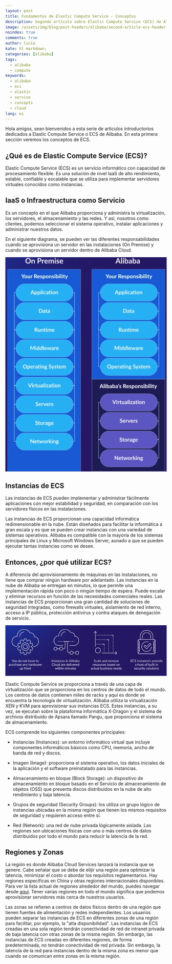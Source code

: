 ```yaml
---
layout: post
title: Fundamentos de Elastic Compute Service - Conceptos
description: Segundo artículo sobre Elastic Compute Service (ECS) de Alibaba - Conceptos. 
image: /assets/img/blog/post-headers/alibaba/second-article-ecs-header.jpeg
noindex: true
comments: true
author: lucio
kate: hl markdown;
categories: [alibaba]
tags:
  - alibaba
  - compute
keywords:
  - alibaba
  - ecs
  - elastic
  - service
  - concepts
  - cloud
lang: es
---
```


Hola amigos, sean bienvenidos a esta serie de artículos introductorios dedicados a Elastic Compute Service o ECS de Alibaba. En esta primera sección veremos los conceptos de ECS.

## ¿Qué es de Elastic Compute Service (ECS)?

 Elastic Compute Service (ECS) es un servicio informático con capacidad de procesamiento flexible. Es una solución de nivel IaaS de alto rendimiento, estable, confiable y escalable que se utiliza para implementar servidores virtuales conocidos como instancias. 
 
## IaaS o Infraestructura como Servicio 
 
 Es un concepto en el que Alibaba proporciona y administra la virtualización, los servidores, el almacenamiento y las redes. Y así, nosotros como clientes, podemos seleccionar el sistema operativo, instalar aplicaciones y administrar nuestros datos.

En el siguiente diagrama, se pueden ver las diferentes responsabilidades cuando se aprovisiona un servidor en las instalaciones (On Premise) y cuando se aprovisiona un servidor dentro de Alibaba Cloud. 

![image](/assets/img/blog/tutorials/alibaba/articulos-ecs/on-premise-vs-alibaba.png)

## Instancias de ECS

Las instancias de ECS pueden implementar y administrar fácilmente aplicaciones con mejor estabilidad y seguridad, en comparación con los servidores físicos en las instalaciones.

Las instancias de ECS proporcionan una capacidad informática redimensionable en la nube. Están diseñados para facilitar la informática a gran escala y es que se pueden crear instancias con una variedad de sistemas operativos. Alibaba es compatible con la mayoría de los sistemas principales de Linux y Microsoft Windows Server, aunado a que se pueden ejecutar tantas instancias como se desee.

## Entonces, ¿por qué utilizar ECS? 

A diferencia del aprovisionamiento de máquinas en las instalaciones, no tiene que comprar ningún hardware por adelantado. Las instancias en la nube de Alibaba se entregan en minutos, lo que permite una implementación rápida con poco o ningún tiempo de espera. Puede escalar y eliminar recursos en función de las necesidades comerciales reales. Las instancias de ECS proporcionan una gran cantidad de soluciones de seguridad integradas, como firewalls virtuales, aislamiento de red interno, acceso a IP pública, protección antivirus y contra ataques de denegación de servicio.

![image](/assets/img/blog/tutorials/alibaba/articulos-ecs/why_use_ECS.png)

Elastic Compute Service se proporciona a través de una capa de virtualización que se proporciona en los centros de datos de todo el mundo. Los centros de datos contienen miles de racks y aquí es donde se encuentra la tecnología de virtualización. Alibaba utiliza la virtualización XEN y KVM para aprovisionar sus instancias ECS. Estas instancias, a su vez, se ejecutan sobre la plataforma informática X-Dragon y el sistema de archivos distribuido de Apsara llamado Pangu, que proporciona el sistema de almacenamiento.

ECS comprende los siguientes componentes principales:

- Instancias (Instances): un entorno informático virtual que incluye componentes informáticos básicos como CPU, memoria, ancho de banda de red y discos.

- Imagen (Image): proporciona el sistema operativo, los datos iniciales de la aplicación y el software preinstalado para las instancias.

- Almacenamiento en bloque (Block Storage): un dispositivo de almacenamiento en bloque basado en el Servicio de almacenamiento de objetos (OSS) que presenta discos distribuidos en la nube de alto rendimiento y baja latencia.

- Grupos de seguridad (Security Groups): los utiliza un grupo lógico de instancias ubicadas en la misma región que tienen los mismos requisitos de seguridad y requieren acceso entre sí.

- Red (Network): una red de nube privada lógicamente aislada. Las regiones son ubicaciones físicas con uno o más centros de datos distribuidos por todo el mundo para reducir la latencia de la red. 

## Regiones y Zonas

La región es donde Alibaba Cloud Services lanzará la instancia que se genere. Cabe señalar que se debe de elijir una región para optimizar la latencia, minimizar el costo o abordar los requisitos reglamentarios. Hay regiones específicas en China y otras regiones internacionales disponibles. Para ver la lista actual de regiones alrededor del mundo, puedes navegar desde [aquí](https://www.alibabacloud.com/help/doc-detail/123712.htm?spm=a2c63.p38356.b99.10.7f951d600WKWd5). Tener varias regiones en todo el mundo significa que podemos aprovisionar servidores más cerca de nuestros usuarios. 

Las zonas se refieren a centros de datos físicos dentro de una región que tienen fuentes de alimentación y redes independientes. Los usuarios pueden separar las instancias de ECS en diferentes zonas de una región para facilitar, por ejemplo, la "alta disponibilidad". Las instancias de ECS creadas en una sola región tendrán conectividad de red de intranet privada de baja latencia con otras zonas de la misma región. Sin embargo, las instancias de ECS creadas en diferentes regiones, de forma predeterminada, no tendrán conectividad de red privada. Sin embargo, la latencia de la red para instancias dentro de la misma zona es menor que cuando se comunican entre zonas en la misma región.
